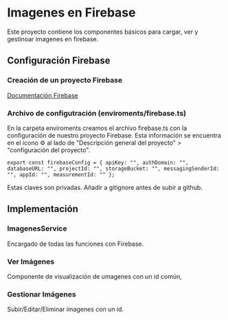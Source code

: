 # Imagenes en Firebase

Este proyecto contiene los componentes básicos para cargar, ver y gestinoar imagenes en firebase.

## Configuración Firebase

### Creación de un proyecto Firebase

[Documentación Firebase](https://firebase.google.com/docs/web/setup?authuser=0)

### Archivo de configutración (enviroments/firebase.ts)

En la carpeta enviroments creamos el archivo firebase.ts con la configuración de nuestro proyecto Firebase. Esta información se encuentra en el icono ⚙️ al lado de "Descripción general del proyecto" > "configuración del proyecto".

`export const firebaseConfig = {
    apiKey: "",
    authDomain: "",
    databaseURL: "",
    projectId: "",
    storageBucket: "",
    messagingSenderId: "",
    appId: "",
    measurementId: ""
  };`

Estas claves son privadas. Añadir a gitignore antes de subir a github.

## Implementación

### ImagenesService
Encargado de todas las funciones con Firebase.

### Ver Imágenes
Componente de visualización de umagenes con un id común,

### Gestionar Imágenes
Subir/Editar/Eliminar imagenes con un id.
